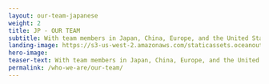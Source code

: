 ```yaml
---
layout: our-team-japanese
weight: 2
title: JP - OUR TEAM
subtitle: With team members in Japan, China, Europe, and the United States, we are a team of fishermen, scientists, entrepreneurs, and conservationists.
landing-image: https://s3-us-west-2.amazonaws.com/staticassets.oceanoutcomes.org/rollover+images/our-team-hover.jpg
hero-image:
teaser-text: With team members in Japan, China, Europe, and the United States, we are a team of fishermen, scientists, entrepreneurs, and conservationists.
permalink: /who-we-are/our-team/
---
```

